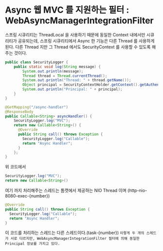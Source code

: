 # Async 웹 MVC 를 지원하는 필터 : WebAsyncManagerIntegrationFilter

스프링 시큐리티는 ThreadLocal 을 사용하기 때문에 동일한 Context 내에서만 시큐리티가 공유되는데, 스프링 시큐리티에서 Async 한 기능은 다른 Thread 를
사용하게 된다. 다른 Thread 지만 그 Thread 에서도 SecurityContext 를 사용할 수 있도록 해주는 것이다.

```java
public class SecurityLogger {
    public static void log(String message) {
        System.out.println(message);
        Thread thread = Thread.currentThread();
        System.out.println("Thread: " + thread.getName());
        Object principal = SecurityContextHolder.getContext().getAuthentication().getPrincipal();
        System.out.println("Principal: " + principal);
    }
}

@GetMapping("/async-handler")
@ResponseBody
public Callable<String> asyncHandler() {
    SecurityLogger.log("MVC");
    return new Callable<String>() {
      @Override
      public String call() throws Exception {
        SecurityLogger.log("Callable");
        return "Async Handler";
      }
    };
}
```

위 코드에서 

```java
SecurityLogger.log("MVC");
return new Callable<String>()
```

여기 까지 처리해주는 스레드는 톰캣에서 제공하는 NIO Thread 이며 (http-nio-8080-exec-{number})

```java
@Override
public String call() throws Exception {
  SecurityLogger.log("Callable");
  return "Async Handler";
}
```

이 코드를 처리하는 스레드는 다른 스레드이다.(task-{number}) `이렇게 두 개의 스레드가 서로 다르지만, WebAsyncManagerIntegrationFilter 필터에 의해 동일한 Principal 정보를 가지고 있다.`


